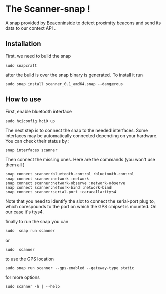 # The Scanner-snap !
A snap provided by [Beaconinside](https://www.beaconinside.com)  to detect proximity beacons and send its data to our context API .

## Installation 
 First, we need to build the snap
```
sudo snapcraft
```
after the build is over the snap binary is generated. To install it run 
```
sudo snap install scanner_0.1_amd64.snap --dangerous

```
## How to use 
First, enable bluetooth interface
```
sudo hciconfig hci0 up 
```
The next step is to connect the snap to the needed interfaces. Some interfaces may be automatically connected depending on your hardware. You can check their status by :

```
snap interfaces scanner 
```
Then connect the missing ones. Here are the commands (you won't use them all )
```
snap connect scanner:bluetooth-control :bluetooth-control
snap connect scanner:network :network 
snap connect scanner:network-observe :network-observe
snap connect scanner:network-bind :network-bind
snap connect scanner:serial-port :caracalla:ttys4

```
Note that you need to identify the slot to connect the serial-port plug to, which corespounds to the port on which the GPS chipset is mounted. On our case it's ttys4.

finally to run the snap you can  
```
sudo  snap run scanner 
```
or 
```
sudo  scanner 
```
to use the GPS location 
```
sudo snap run scanner --gps-enabled --gateway-type static
```
for more options 
```
sudo scanner -h | --help
```
